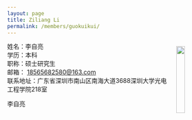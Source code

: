 ```yaml
---
layout: page
title: Ziliang Li
permalink: /members/guokuikui/
---
```


<a href="{{ site.baseurl }}/members/liziliang/">
<img src="{{ site.baseurl }}/images/liziliang-92x128.jpg" style="width: 20%; float: right; margin: 10px" />
</a>

姓名：李自亮<br/>
学历：本科<br/>
职称：硕士研究生<br/>
邮箱： 18565682580@163.com<br/>
联系地址：广东省深圳市南山区南海大道3688深圳大学光电工程学院218室

李自亮


